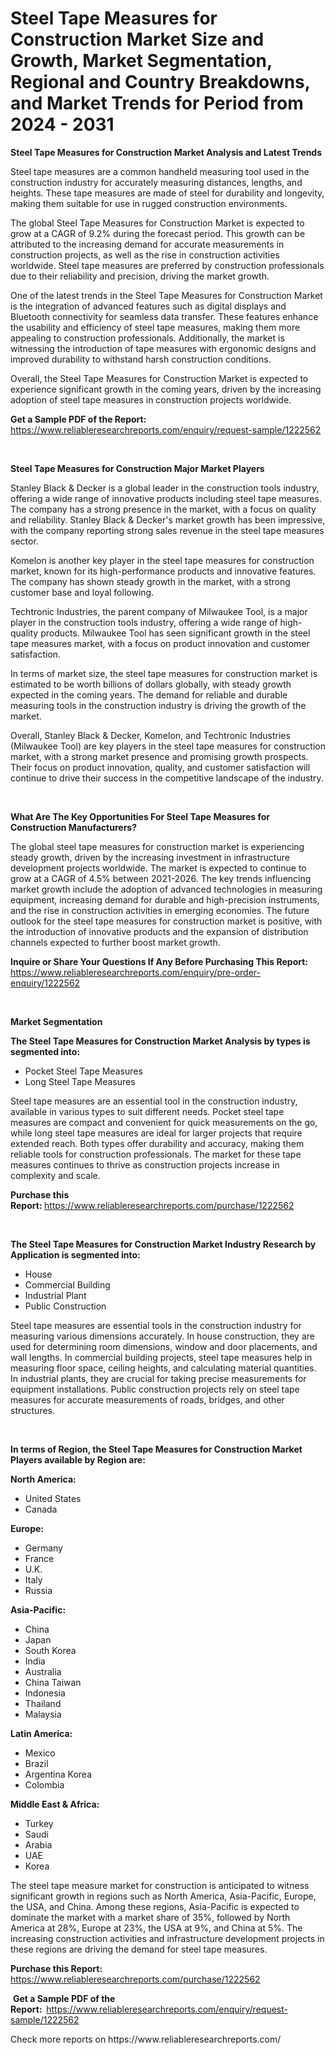 <p><h1>Steel Tape Measures for Construction Market Size and Growth, Market Segmentation, Regional and Country Breakdowns, and Market Trends for Period from 2024 -  2031</h1></p><p><strong>Steel Tape Measures for Construction Market Analysis and Latest Trends</strong></p>
<p><p>Steel tape measures are a common handheld measuring tool used in the construction industry for accurately measuring distances, lengths, and heights. These tape measures are made of steel for durability and longevity, making them suitable for use in rugged construction environments.</p><p>The global Steel Tape Measures for Construction Market is expected to grow at a CAGR of 9.2% during the forecast period. This growth can be attributed to the increasing demand for accurate measurements in construction projects, as well as the rise in construction activities worldwide. Steel tape measures are preferred by construction professionals due to their reliability and precision, driving the market growth.</p><p>One of the latest trends in the Steel Tape Measures for Construction Market is the integration of advanced features such as digital displays and Bluetooth connectivity for seamless data transfer. These features enhance the usability and efficiency of steel tape measures, making them more appealing to construction professionals. Additionally, the market is witnessing the introduction of tape measures with ergonomic designs and improved durability to withstand harsh construction conditions.</p><p>Overall, the Steel Tape Measures for Construction Market is expected to experience significant growth in the coming years, driven by the increasing adoption of steel tape measures in construction projects worldwide.</p></p>
<p><strong>Get a Sample PDF of the Report:&nbsp;</strong> <a href="https://www.reliableresearchreports.com/enquiry/request-sample/1222562">https://www.reliableresearchreports.com/enquiry/request-sample/1222562</a></p>
<p>&nbsp;</p>
<p><strong>Steel Tape Measures for Construction Major Market Players</strong></p>
<p><p>Stanley Black & Decker is a global leader in the construction tools industry, offering a wide range of innovative products including steel tape measures. The company has a strong presence in the market, with a focus on quality and reliability. Stanley Black & Decker's market growth has been impressive, with the company reporting strong sales revenue in the steel tape measures sector.</p><p>Komelon is another key player in the steel tape measures for construction market, known for its high-performance products and innovative features. The company has shown steady growth in the market, with a strong customer base and loyal following.</p><p>Techtronic Industries, the parent company of Milwaukee Tool, is a major player in the construction tools industry, offering a wide range of high-quality products. Milwaukee Tool has seen significant growth in the steel tape measures market, with a focus on product innovation and customer satisfaction.</p><p>In terms of market size, the steel tape measures for construction market is estimated to be worth billions of dollars globally, with steady growth expected in the coming years. The demand for reliable and durable measuring tools in the construction industry is driving the growth of the market.</p><p>Overall, Stanley Black & Decker, Komelon, and Techtronic Industries (Milwaukee Tool) are key players in the steel tape measures for construction market, with a strong market presence and promising growth prospects. Their focus on product innovation, quality, and customer satisfaction will continue to drive their success in the competitive landscape of the industry.</p></p>
<p>&nbsp;</p>
<p><strong>What Are The Key Opportunities For Steel Tape Measures for Construction Manufacturers?</strong></p>
<p><p>The global steel tape measures for construction market is experiencing steady growth, driven by the increasing investment in infrastructure development projects worldwide. The market is expected to continue to grow at a CAGR of 4.5% between 2021-2026. The key trends influencing market growth include the adoption of advanced technologies in measuring equipment, increasing demand for durable and high-precision instruments, and the rise in construction activities in emerging economies. The future outlook for the steel tape measures for construction market is positive, with the introduction of innovative products and the expansion of distribution channels expected to further boost market growth.</p></p>
<p><strong>Inquire or Share Your Questions If Any Before Purchasing This Report:</strong> <a href="https://www.reliableresearchreports.com/enquiry/pre-order-enquiry/1222562">https://www.reliableresearchreports.com/enquiry/pre-order-enquiry/1222562</a></p>
<p>&nbsp;</p>
<p><strong>Market Segmentation</strong></p>
<p><strong>The Steel Tape Measures for Construction Market Analysis by types is segmented into:</strong></p>
<p><ul><li>Pocket Steel Tape Measures</li><li>Long Steel Tape Measures</li></ul></p>
<p><p>Steel tape measures are an essential tool in the construction industry, available in various types to suit different needs. Pocket steel tape measures are compact and convenient for quick measurements on the go, while long steel tape measures are ideal for larger projects that require extended reach. Both types offer durability and accuracy, making them reliable tools for construction professionals. The market for these tape measures continues to thrive as construction projects increase in complexity and scale.</p></p>
<p><strong>Purchase this Report:&nbsp;</strong><a href="https://www.reliableresearchreports.com/purchase/1222562">https://www.reliableresearchreports.com/purchase/1222562</a></p>
<p>&nbsp;</p>
<p><strong>The Steel Tape Measures for Construction Market Industry Research by Application is segmented into:</strong></p>
<p><ul><li>House</li><li>Commercial Building</li><li>Industrial Plant</li><li>Public Construction</li></ul></p>
<p><p>Steel tape measures are essential tools in the construction industry for measuring various dimensions accurately. In house construction, they are used for determining room dimensions, window and door placements, and wall lengths. In commercial building projects, steel tape measures help in measuring floor space, ceiling heights, and calculating material quantities. In industrial plants, they are crucial for taking precise measurements for equipment installations. Public construction projects rely on steel tape measures for accurate measurements of roads, bridges, and other structures.</p></p>
<p>&nbsp;</p>
<p><strong>In terms of Region, the Steel Tape Measures for Construction Market Players available by Region are:</strong></p>
<p>
    <p> <strong> North America: </strong>
        <ul>
            <li>United States</li>
            <li>Canada</li>
        </ul>
        </p> 
    <p> <strong> Europe: </strong>
        <ul>
            <li>Germany</li>
            <li>France</li>
            <li>U.K.</li>
            <li>Italy</li>
            <li>Russia</li>
        </ul>
        </p> 
    <p> <strong> Asia-Pacific: </strong>
        <ul>
            <li>China</li>
            <li>Japan</li>
            <li>South Korea</li>
            <li>India</li>
            <li>Australia</li>
            <li>China Taiwan</li>
            <li>Indonesia</li>
            <li>Thailand</li>
            <li>Malaysia</li>
        </ul>
        </p> 
    <p> <strong> Latin America: </strong>
        <ul>
            <li>Mexico</li>
            <li>Brazil</li>
            <li>Argentina Korea</li>
            <li>Colombia</li>
        </ul>
        </p> 
    <p> <strong> Middle East & Africa: </strong>
        <ul>
            <li>Turkey</li>
            <li>Saudi</li>
            <li>Arabia</li>
            <li>UAE</li>
            <li>Korea</li>
        </ul>
    </p>
    </p>
<p><p>The steel tape measure market for construction is anticipated to witness significant growth in regions such as North America, Asia-Pacific, Europe, the USA, and China. Among these regions, Asia-Pacific is expected to dominate the market with a market share of 35%, followed by North America at 28%, Europe at 23%, the USA at 9%, and China at 5%. The increasing construction activities and infrastructure development projects in these regions are driving the demand for steel tape measures.</p></p>
<p><strong>Purchase this Report: </strong><a href="https://www.reliableresearchreports.com/purchase/1222562">https://www.reliableresearchreports.com/purchase/1222562</a></p>
<p>&nbsp;<strong>Get a Sample PDF of the Report:&nbsp;&nbsp;</strong><a href="https://www.reliableresearchreports.com/enquiry/request-sample/1222562">https://www.reliableresearchreports.com/enquiry/request-sample/1222562</a></p>
<p><strong></strong></p>
<p>Check more reports on https://www.reliableresearchreports.com/</p>